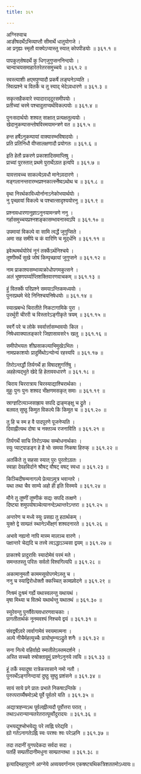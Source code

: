 ```yaml
---
title: ३६१

---
```

अग्निरुवाच  
आङीषदर्थेऽभिव्याप्तौ सीमार्थे धातुयोगजे ।  
आ प्रगृह्यः स्मृतौ वाक्येऽप्यास्तु स्यात् कोपपीडयोः ॥ ३६१.१ ॥  
  
पापकुत्‌सेषदर्थे कु धिग्‌जुगुप्सननिन्दयोः ।  
चान्वाचयसमाहारेतरेतरसमुच्चये ॥ ३६१.२ ॥  
  
स्वस्त्याशीः क्षएमपुण्यादौ प्रकर्षे लङ्घनेऽप्यति ।  
स्वित्प्रश्ने च वितर्के च तु स्याद् भेदेऽवधारणे ॥ ३६१.३ ॥  
  
सकृत्सहैकवारे स्यादाराद्‌दूरसमीपयोः ।  
प्रतीच्यां चरमे पश्चादुताप्यर्थविकल्पयोः ॥ ३६१.४ ॥  
  
पुनःसदार्थयोः शश्वत् साक्षात् प्रत्यक्षतुल्ययोः ।  
खेदानुकम्पासन्तोषविस्मयामन्त्रणे वत ॥ ३६१.५ ॥  
  
हन्त हर्षेऽनुकम्पायां वाक्यारम्भविषादयोः ।  
प्रति प्रतिनिधौ वीप्सालक्षणादौ प्रयोगतः ॥ ३६१.६ ॥  
  
इति हेतौ प्रकरणे प्रकाशादिसमाप्तिषु ।  
प्राच्यां पुरस्तात् प्रथमे पुरार्थेऽग्रत इत्यपि ॥ ३६१.७ ॥  
  
यावत्तावच्च साकल्येऽवधौ मानेऽवदारणे ।  
मङ्गलानन्तरारम्भप्रश्नकार्त्स्नेष्वऽथोथ च ॥ ३६१.८ ॥  
  
वृथा निरर्थकाविध्योर्नानाऽनेकोभयार्थयोः ।  
नु पृच्छायां विकल्पे च पश्चात्सादृश्ययोरनु ॥ ३६१.९ ॥  
  
प्रश्नावधारणानुज्ञाऽनुनयामन्त्रणे ननु ।  
गर्हासमुच्चयप्रश्नशङ्कासम्भावनास्वऽपि ॥ ३६१.१० ॥  
  
उपमायां विकल्पे वा सामि त्वर्द्धे जुगुप्सिते ।  
अमा सह समीपे च कं वारिणि च मूद्‌र्धनि ॥ ३६१.११ ॥  
  
इवेत्थमर्थयोरेवं नूनं तर्क्केऽर्थनिश्चये ।  
तूष्णीमर्थे सुखे जोषं किम्पृच्छायां जुगुप्सने ॥ ३६१.१२ ॥  
  
नाम प्राकाश्यसम्भाव्यक्रोधोपगमकुत्सने ।  
अलं भूषणपर्य्याप्तिशक्तिवारणवाचकम् ॥ ३६१.१३ ॥  
  
हुं वितर्क्के परिप्रश्ने समयाऽन्तिकमध्ययोः ।  
पुनरप्रथमे भेदे निनिश्चयनिषेधयोः ॥ ३६१.१४ ॥  
  
स्यात्प्रबन्धे चिरातीते निकटागामिके पुरा ।  
उरर्थुरी चीररी च विस्तारेऽङ्गीकृते त्रयम् ॥ ३६१.१५ ॥  
  
स्वर्गे परे च लोके स्वर्वार्त्तासम्भावयोः किल ।  
निषेधवाक्यालङ्कारे जिज्ञासावसरे१ खलु ॥ ३६१.१६ ॥  
  
समीपोभयतः शीघ्रसाकल्याभिमुखेऽभितः ।  
नामप्रकाशयोः प्रादुर्मिथोऽन्योन्यं रहस्यपि ॥ ३६१.१७ ॥  
  
तिरोऽन्तर्द्धौ तिर्यगर्थे हा विषादशुगर्त्तिषु ।  
अहहेत्यद्‌भुते खेदे हि हेताववधारणे ॥ ३६१.१८ ॥  
  
चिराय चिररात्राय चिरस्याद्याश्चिरार्थकाः ।  
मुहुः पुनः पुनः शश्वद भीक्षणमसकृत् समाः ॥ ३६१.१९ ॥  
  
स्राग्ज्ञटित्यञ्जसाह्राय सपदि द्राङ्‌मङ्क्षु च द्रुते ।  
बलवत् सुष्ठु किमुत विकल्पे किं किमूत च ॥ ३६१.२० ॥  
  
तु हि च स्म ह वै पादपूरणे पूजनेप्यति ।  
दिवाह्नीत्यथ दोषा च नक्तञ्च रजनाविति ॥ ३६१.२१ ॥  
  
तिर्यगर्थे साचि तिरोऽप्यथ सम्बोधनार्थकाः ।  
स्युः प्याट्‌पाडङ्ग हे है भोः समया निकषा हिरुक् ॥ ३६१.२२ ॥  
  
अतर्किते तु सहसा स्यात् पुरः पुरतोऽग्रतः ।  
स्वाहा देवहविर्दाने श्रौषट् वौषट् वषट् स्वधा ॥ ३६१.२३ ॥  
  
किञ्चिदीषन्मनागल्पे प्रेत्याऽमुत्र भवान्तरे ।  
यथा तथा चैव साम्ये अहो ही इति विस्मये ॥ ३६१.२४ ॥  
  
मौने तु तूष्णीं तूष्णीकं सद्यः सपदि तत्क्षणे ।  
दिष्ट्या शमुपयोषञ्चेत्यानन्देऽथान्तरेऽन्तरा ॥ ३६१.२५ ॥  
  
अन्तरेण च मध्ये स्युः प्रसह्य तु हठार्थकम् ।  
युक्ते द्वे साम्प्रतं स्थानेऽभीक्ष्‌णं शश्वदनारते ॥ ३६१.२६ ॥  
  
अभावे नह्यनो नापि मास्म मालञ्च वारणे ।  
पक्षान्तरे चेद्यदि च तत्त्वे त्वऽद्धाऽञ्चसा द्वयम् ॥ ३६१.२७ ॥  
  
प्राकाश्ये प्रादुराविः स्यादोमेवं परमं मते ।  
समन्ततस्तु परितः सर्वतो विश्वगित्यपि ॥ ३६१.२८ ॥  
  
अकामानुमतौ काममसूयोपगमेऽस्तु च ।  
ननु च स्याद्विरोधोक्तौ क्कच्चित् कामप्रवेदने ॥ ३६१.२९ ॥  
  
निःषमं दुःषमं गर्ह्ये यथास्वलन्तु यथायथं ।  
मृषा मिथ्या च वितथे यथार्थन्तु यथातथं ॥ ३६१.३० ॥  
  
स्युरेवन्तु पुनर्वैवेत्यवधारणवाचकाः ।  
प्रागतीतार्थकं नूनमवश्यं निश्चये द्वयं ॥ ३६१.३१ ॥  
  
संवद्वर्षेऽवरे त्वर्वागामेवं स्वयमात्मना ।  
अल्पे नीचैर्महत्युच्चैः प्रायोभूम्न्यऽद्रुते शनैः ॥ ३६१.३२ ॥  
  
सना नित्ये वहिर्वाह्ये स्मातीतेऽस्तमदर्शने ।  
अस्ति सच्चवे रुषोक्तावूमुं प्रश्नेऽनुनये त्वयि ॥ ३६१.३३ ॥  
  
हूं तर्के स्यादुषा रात्रेकरवसाने नमो नतौ ।  
पुनरर्थेऽङ्गनिन्दायां दुष्ठु सुष्ठु प्रशंसने ॥ ३६१.३४ ॥  
  
सायं साये प्रगे प्रातः प्रभाते निकषाऽन्तिके ।  
परुत्परार्य्यैषमोऽब्दे पूर्वे पूर्वतरे यति ॥ ३६१.३५ ॥  
  
अद्यात्राह्न्यऽथ पूर्वलह्नीत्यदौ पूर्वोत्तरा परात् ।  
तथाऽधरान्यान्यतरेतरात्पूर्व्वोदुरादयः ॥ ३६१.३६ ॥  
  
उभयद्युश्चोभयेद्युः परे त्वह्नि परेद्यवि ।  
ह्यो गतेऽनागतेऽह्नि स्वः परश्वः श्वः परेऽहनि ॥ ३६१.३७ ॥  
  
तदा तदानीं युगपदेकदा सर्वदा सदा ।  
पतर्हि सम्प्रतीदानीमधुना साम्प्रतन्तथा ॥ ३६१.३८ ॥  
  
इत्यादिमहापुराणे आग्नेये अव्ययवर्गानाम एकषष्ट्यथिकत्रिशततमोऽध्यायः॥
